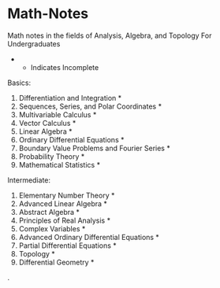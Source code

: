 # Math-Notes

Math notes in the fields of Analysis, Algebra, and Topology For Undergraduates

* - Indicates Incomplete


Basics:
1. Differentiation and Integration *
2. Sequences, Series, and Polar Coordinates *
3. Multivariable Calculus *
5. Vector Calculus *
6. Linear Algebra *
7. Ordinary Differential Equations *
8. Boundary Value Problems and Fourier Series *
9. Probability Theory *
10. Mathematical Statistics *

Intermediate:
1. Elementary Number Theory *
2. Advanced Linear Algebra  *
3. Abstract Algebra *
6. Principles of Real Analysis *
9. Complex Variables *
10. Advanced Ordinary Differential Equations *
11. Partial Differential Equations *
12. Topology *
14. Differential Geometry *










   











       

    
  .   













